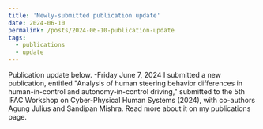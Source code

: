 ```yaml
---
title: 'Newly-submitted publication update'
date: 2024-06-10
permalink: /posts/2024-06-10-publication-update
tags:
  - publications
  - update
---
```

Publication update below.
-Friday June 7, 2024 I submitted a new publication, entitled "Analysis of human steering behavior differences in human-in-control and autonomy-in-control driving," submitted to the 5th IFAC Workshop on Cyber-Physical Human Systems (2024), with co-authors Agung Julius and Sandipan Mishra. Read more about it on my publications page.
